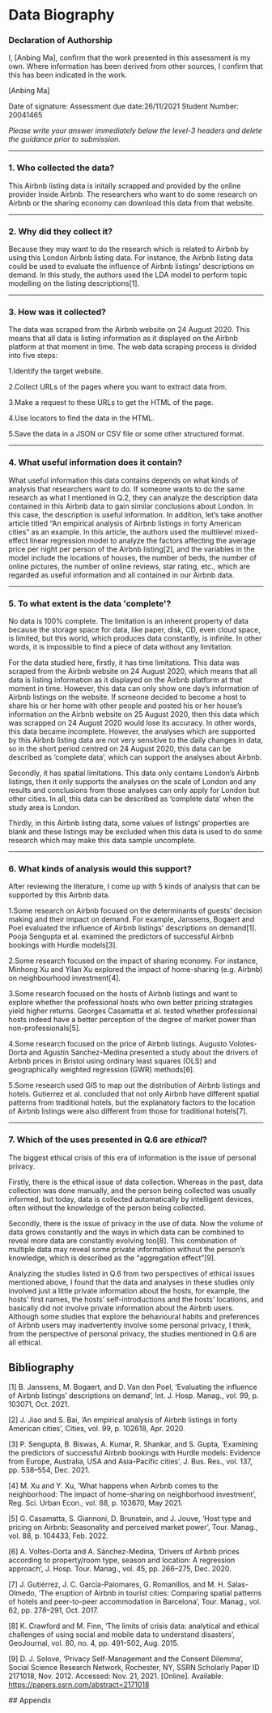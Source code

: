 # Data Biography

### Declaration of Authorship

I, [Anbing Ma], confirm that the work presented in this assessment is my own. Where information has been derived from other sources, I confirm that this has been indicated in the work.

[Anbing Ma]

Date of signature: 
Assessment due date:26/11/2021 
Student Number: 20041465

_Please write your answer immediately below the level-3 headers and delete the guidance prior to submission._

---

### 1. Who collected the data?

This Airbnb listing data is initally scrapped and provided by the online provider Inside Airbnb. The researchers who want to do some research on Airbnb or the sharing economy can download this data from that website.

---

### 2. Why did they collect it?

Because they may want to do the research which is related to Airbnb by using this London Airbnb listing data. For instance, the Airbnb listing data could be used to evaluate the influence of Airbnb listings’ descriptions on demand. In this study, the authors used the LDA model to perform topic modelling on the listing descriptions[1].

---

### 3. How was it collected?

The data was scraped from the Airbnb website on 24 August 2020. This means that all data is listing information as it displayed on the Airbnb platform at that moment in time. The web data scraping process is divided into five steps:

   1.Identify the target website.
    
   2.Collect URLs of the pages where you want to extract data from.
    
   3.Make a request to these URLs to get the HTML of the page.
    
   4.Use locators to find the data in the HTML.
    
   5.Save the data in a JSON or CSV file or some other structured format.


---

### 4. What useful information does it contain?

What useful information this data contains depends on what kinds of analysis that researchers want to do. If someone wants to do the same research as what I mentioned in Q.2, they can analyze the description data contained in this Airbnb data to gain similar conclusions about London. In this case, the description is useful information. In addition, let’s take another article titled “An empirical analysis of Airbnb listings in forty American cities” as an example. In this article, the authors used the multilevel mixed-effect linear regression model to analyze the factors affecting the average price per night per person of the Airbnb listing[2], and the variables in the model include the locations of houses, the number of beds, the number of online pictures, the number of online reviews, star rating, etc., which are regarded as useful information and all contained in our Airbnb data.

---

### 5. To what extent is the data 'complete'?

No data is 100% complete. The limitation is an inherent property of data because the storage space for data, like paper, disk, CD, even cloud space, is limited, but this world, which produces data constantly, is infinite. In other words, it is impossible to find a piece of data without any limitation. 
    
For the data studied here, firstly, it has time limitations. This data was scraped from the Airbnb website on 24 August 2020, which means that all data is listing information as it displayed on the Airbnb platform at that moment in time. However, this data can only show one day’s information of Airbnb listings on the website. If someone decided to become a host to share his or her home with other people and posted his or her house’s information on the Airbnb website on 25 August 2020, then this data which was scrapped on 24 August 2020 would lose its accuracy. In other words, this data became incomplete. However, the analyses which are supported by this Airbnb listing data are not very sensitive to the daily changes in data, so in the short period centred on 24 August 2020, this data can be described as ‘complete data’, which can support the analyses about Airbnb.

Secondly, it has spatial limitations. This data only contains London’s Airbnb listings, then it only supports the analyses on the scale of London and any results and conclusions from those analyses can only apply for London but other cities. In all, this data can be described as ‘complete data’ when the study area is London.
    
Thirdly, in this Airbnb listing data, some values of listings' properties are blank and these listings may be excluded when this data is used to do some research which may make this data sample uncomplete. 


---

### 6. What kinds of analysis would this support?

After reviewing the literature, I come up with 5 kinds of analysis that can be supported by this Airbnb data.
    
   1.Some research on Airbnb focused on the determinants of guests’ decision making and their impact on demand. For example, Janssens, Bogaert and Poel evaluated the influence of Airbnb listings’ descriptions on demand[1]. Pooja Sengupta et al. examined the predictors of successful Airbnb bookings with Hurdle models[3]. 
    
   2.Some research focused on the impact of sharing economy. For instance, Minhong Xu and Yilan Xu explored the impact of home-sharing (e.g. Airbnb) on neighbourhood investment[4].
    
   3.Some research focused on the hosts of Airbnb listings and want to explore whether the professional hosts who own better pricing strategies yield higher returns. Georges Casamatta et al. tested whether professional hosts indeed have a better perception of the degree of market power than non-professionals[5].
    
   4.Some research focused on the price of Airbnb listings. Augusto Volotes- Dorta and Agustín Sánchez-Medina presented a study about the drivers of Airbnb prices in Bristol using ordinary least squares (OLS) and geographically weighted regression (GWR) methods[6].
    
   5.Some research used GIS to map out the distribution of Airbnb listings and hotels. Gutierrez et al. concluded that not only Airbnb have different spatial patterns from traditional hotels, but the explanatory factors to the location of Airbnb listings were also different from those for traditional hotels[7].


---

### 7. Which of the uses presented in Q.6 are _ethical_?

The biggest ethical crisis of this era of information is the issue of personal privacy.

Firstly, there is the ethical issue of data collection. Whereas in the past, data collection was done manually, and the person being collected was usually informed, but today, data is collected automatically by intelligent devices, often without the knowledge of the person being collected. 

Secondly, there is the issue of privacy in the use of data. Now the volume of data grows constantly and the ways in which data can be combined to reveal more data are constantly evolving too[8]. This combination of multiple data may reveal some private information without the person’s knowledge, which is described as the “aggregation effect”[9].

Analyzing the studies listed in Q.6 from two perspectives of ethical issues mentioned above, I found that the data and analyses in these studies only involved just a little private information about the hosts, for example, the hosts’ first names, the hosts’ self-introductions and the hosts’ locations, and basically did not involve private information about the Airbnb users. Although some studies that explore the behavioural habits and preferences of Airbnb users may inadvertently involve some personal privacy, I think, from the perspective of personal privacy, the studies mentioned in Q.6 are all ethical.



## Bibliography

[1]	B. Janssens, M. Bogaert, and D. Van den Poel, ‘Evaluating the influence of Airbnb listings’ descriptions on demand’, Int. J. Hosp. Manag., vol. 99, p. 103071, Oct. 2021.

[2]	J. Jiao and S. Bai, ‘An empirical analysis of Airbnb listings in forty American cities’, Cities, vol. 99, p. 102618, Apr. 2020.

[3]	P. Sengupta, B. Biswas, A. Kumar, R. Shankar, and S. Gupta, ‘Examining the predictors of successful Airbnb bookings with Hurdle models: Evidence from Europe, Australia, USA and Asia-Pacific cities’, J. Bus. Res., vol. 137, pp. 538–554, Dec. 2021.

[4]	M. Xu and Y. Xu, ‘What happens when Airbnb comes to the neighborhood: The impact of home-sharing on neighborhood investment’, Reg. Sci. Urban Econ., vol. 88, p. 103670, May 2021.

[5]	G. Casamatta, S. Giannoni, D. Brunstein, and J. Jouve, ‘Host type and pricing on Airbnb: Seasonality and perceived market power’, Tour. Manag., vol. 88, p. 104433, Feb. 2022.

[6]	A. Voltes-Dorta and A. Sánchez-Medina, ‘Drivers of Airbnb prices according to property/room type, season and location: A regression approach’, J. Hosp. Tour. Manag., vol. 45, pp. 266–275, Dec. 2020.

[7]	J. Gutiérrez, J. C. García-Palomares, G. Romanillos, and M. H. Salas-Olmedo, ‘The eruption of Airbnb in tourist cities: Comparing spatial patterns of hotels and peer-to-peer accommodation in Barcelona’, Tour. Manag., vol. 62, pp. 278–291, Oct. 2017.

[8]	K. Crawford and M. Finn, ‘The limits of crisis data: analytical and ethical challenges of using social and mobile data to understand disasters’, GeoJournal, vol. 80, no. 4, pp. 491–502, Aug. 2015.

[9]	D. J. Solove, ‘Privacy Self-Management and the Consent Dilemma’, Social Science Research Network, Rochester, NY, SSRN Scholarly Paper ID 2171018, Nov. 2012. Accessed: Nov. 21, 2021. [Online]. Available: https://papers.ssrn.com/abstract=2171018


## Appendix 

